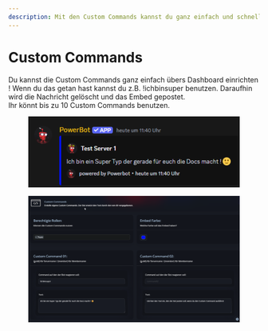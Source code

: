 ```yaml
---
description: Mit den Custom Commands kannst du ganz einfach und schnell Embeds posten.
---
```


# Custom Commands

Du kannst die Custom Commands ganz einfach übers Dashboard einrichten ! Wenn du das getan hast kannst du z.B. !ichbinsuper benutzen. Daraufhin wird die Nachricht gelöscht und das Embed gepostet.\
Ihr könnt bis zu 10 Custom Commands benutzen.

<figure><img src="../.gitbook/assets/custom_commands_message.png" alt=""><figcaption></figcaption></figure>

<figure><img src="../.gitbook/assets/custom_commands_dash.png" alt=""><figcaption></figcaption></figure>
